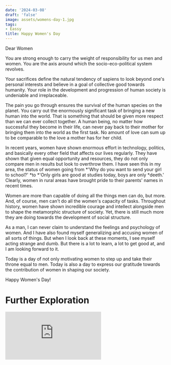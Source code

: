 ```yaml
---
date: '2024-03-08'
draft: 'false'
image: assets/womens-day-1.jpg
tags:
- Eassy
title: Happy Women's Day
---
```



Dear Women

You are strong enough to carry the weight of responsibility for us men and women. You are the axis around which the socio-eco-political system revolves.

Your sacrifices define the natural tendency of sapiens to look beyond one's personal interests and believe in a goal of collective good towards humanity. Your role in the development and progression of human society is undeniable and irreplaceable.

The pain you go through ensures the survival of the human species on the planet. You carry out the enormously significant task of bringing a new human into the world. That is something that should be given more respect than we can ever collect together. A human being, no matter how successful they become in their life, can never pay back to their mother for bringing them into the world as the first task. No amount of love can sum up to be comparable to the love a mother has for her child.

In recent years, women have shown enormous effort in technology, politics, and basically every other field that affects our lives regularly. They have shown that given equal opportunity and resources, they do not only compare men in results but look to overthrow them. I have seen this in my area, the status of women going from *'Why do you want to send your girl to school?' *to *'Only girls are good at studies today, boys are only *deeth.' Clearly, women in rural areas have brought pride to their parents' names in recent times.

Women are more than capable of doing all the things men can do, but more. And, of course, men can't do all the women's capacity of tasks. Throughout history, women have shown incredible courage and intellect alongside men to shape the metamorphic structure of society. Yet, there is still much more they are doing towards the development of social structure.

As a man, I can never claim to understand the feelings and psychology of women. And I have also found myself generalizing and accusing women of all sorts of things. But when I look back at these moments, I see myself acting strange and dumb. But there is a lot to learn, a lot to get good at, and I am looking forward to it.

Today is a day of not only motivating women to step up and take their throne equal to men. Today is also a day to express our gratitude towards the contribution of women in shaping our society.

Happy Women's Day!

# Further Exploration 

<iframe class='youtube-video' src="https://www.youtube.com/embed/hg3umXU_qWc?si=x-U57qV4x36lNPPw" title="YouTube video player" frameborder="0" allow="accelerometer; autoplay; clipboard-write; encrypted-media; gyroscope; picture-in-picture; web-share" allowfullscreen></iframe>
